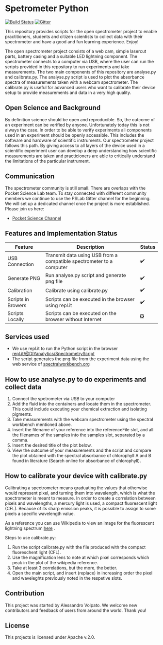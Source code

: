 # Spetrometer Python

[![Build Status](https://travis-ci.com/OpnTec/spectrometer-python.svg?branch=master)](https://travis-ci.com/OpnTec/spectrometer-python)
[![Gitter](https://badges.gitter.im/fossasia/pslab.svg)](https://gitter.im/fossasia/pslab?utm_source=badge&utm_medium=badge&utm_campaign=pr-badge)

This repository provides scripts for the open spectrometer project to enable practitioners, students and citizen scientists to collect data with their spectrometer and have a good and fun learning experience. Enjoy!

The open spectrometer project consists of a web cam, simple lasercut parts, battery casing and a suitable LED lightning component. The spectrometer connects to a computer via USB, where the user can run the scripts provided in this repository to run experiments and take measurements. The two main components of this repository are analyse.py and calibrate.py. The analyse.py script is used to plot the absorbance spectra of measurements taken with a webcam spectrometer. The calibrate.py is useful for advanced users who want to calibrate their device setup to provide measurements and data in a very high quality.

## Open Science and Background

By definition science should be open and reproducible. So, the outcome of an experiment can be verified by anyone. Unfortunately today this is not always the case. In order to be able to verify experiments all components used in an experiment should be openly accessible. This includes the software and hardware of scientific instruments. Our spectrometer project follows this path. By giving access to all layers of the device used in a scientific experiment user can develop a deep understanding how scientific measurements are taken and practicioners are able to critically understand the limitations of the particular instrument.

## Communication

The spectrometer community is still small. There are overlaps with the Pocket Science Lab team. To stay connected with different community members we continue to use the PSLab Gitter channel for the beginning. We will set up a dedicated channel once the project is more established. Please join us here:
* [Pocket Science Channel](https://gitter.im/fossasia/pslab)

## Features and Implementation Status

|   **Feature**       | **Description**                                                      | **Status**            |
|---------------------|----------------------------------------------------------------------|-----------------------|
| USB Connection      | Transmit data using USB from a compatible spectrometer to a computer | :heavy_check_mark:    |
| Generate PNG        | Run analyse.py script and generate png file                          | :heavy_check_mark:    |
| Calibration         | Calibrate using calibrate.py                                         | :heavy_check_mark:    |
| Scripts in Browers  | Scripts can be executed in the browser using repl.it                 | :heavy_check_mark:    |
| Scripts Locally     | Scripts can be executed on the browser without Internet              | :negative_squared_cross_mark: |

## Services used

* We use repl.it to run the Python script in the browser [repl.it/@DIYanalytics/SpectrometryScript](https://repl.it/@DIYanalytics/SpectrometryScript)
* The script generates the png file from the experiment data using the web service of [spectralworkbench.org](https://spectralworkbench.org)

## How to use analyse.py to do experiments and collect data

1. Connect the spetrometer via USB to your computer
2. Add the fluid into the containers and locate them in the spectrometer. This could include executing your chemical extraction and isolating pigments.
3. Take measurements with the webcam spectrometer using the spectral workbench mentioned above.
4. Insert the filename of your reference into the referenceFile slot, and all the filenames of the samples into the samples slot, separated by a comma.
5. Insert the desired title of the plot below.
6. View the outcome of your measurements and the script and compare the plot obtained with the spectral absorbance of chlorophyll A and B found in literature (Search online for absorbance of chlorophyll).

## How to calibrate your device with calibrate.py

Calibrating a spectrometer means graduating the values that otherwise would represent pixel, and turning them into wavelength, which is what the spectrometer is meant to measure. In order to create a correlation between pixels and wavelengths, a mercury light is used, a compact fluorescent light (CFL). Because of its sharp emission peaks, it is possible to assign to some pixels a specific wavelength value.

As a reference you can use Wikipedia to view an image for the fluorescent lightning spectrum [here](https://commons.wikimedia.org/wiki/File:Fluorescent_lighting_spectrum_peaks_labelled.png) .

Steps to use calibrate.py:

1. Run the script calibrate.py with the file produced with the compact fluoreschent light (CFL).
2. Use the magnification lens to note at which pixel corresponds which peak in the plot of the wikipedia reference.
3. Take at least 3 correlations, but the more, the better.
4. Open the main script, and insert (replace) in increasing order the pixel and waveleghts previously noted in the respetive slots.

## Contribution

This project was started by Alessandro Volpato. We welcome new contributors and feedback of users from around the world. Thank you!


## License

This projects is licensed under Apache v.2.0.
